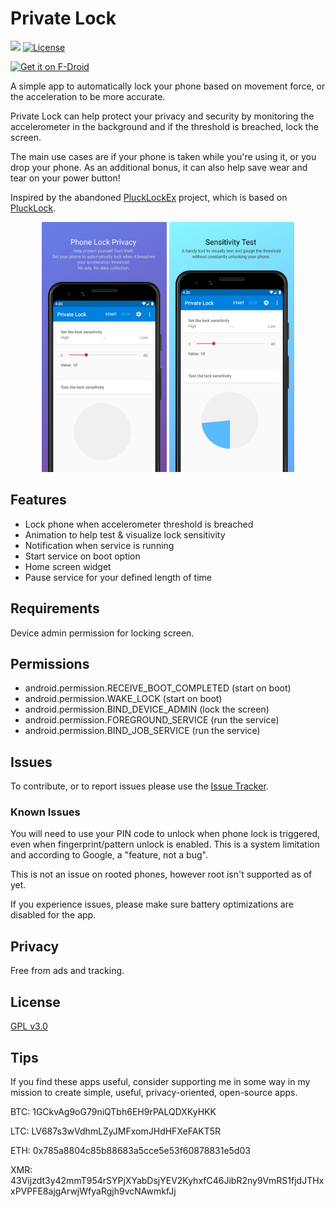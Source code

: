 # Private Lock
<a href="https://github.com/wesaphzt/privatelock/releases/latest" alt="GitHub Release"><img src="https://img.shields.io/github/release/wesaphzt/privatelock.svg?logo=github"></a>
[![License](https://img.shields.io/github/license/wesaphzt/privatelock.svg)](LICENSE)

[<img alt="Get it on F-Droid" height="75" src="https://fdroid.gitlab.io/artwork/badge/get-it-on.png">](https://f-droid.org/packages/com.wesaphzt.privatelock/)

A simple app to automatically lock your phone based on movement force, or the acceleration to be more accurate.

Private Lock can help protect your privacy and security by monitoring the accelerometer in the background and if the threshold is breached, lock the screen.

The main use cases are if your phone is taken while you're using it, or you drop your phone.
As an additional bonus, it can also help save wear and tear on your power button!

Inspired by the abandoned [PluckLockEx](https://github.com/0xFireball/PluckLockEx) project, which is based on [PluckLock](https://github.com/SyntaxBlitz/PluckLock).

<p align="center">
<img src="fastlane/metadata/android/en-US/images/phoneScreenshots/01-main.png?raw=true" width="200" height="400"/> 

<img src="fastlane/metadata/android/en-US/images/phoneScreenshots/02-test-sensitivity.png?raw=true" width="200" height="400"/> 
</p>

## Features
- Lock phone when accelerometer threshold is breached
- Animation to help test & visualize lock sensitivity
- Notification when service is running
- Start service on boot option
- Home screen widget
- Pause service for your defined length of time

## Requirements
Device admin permission for locking screen.

## Permissions
- android.permission.RECEIVE_BOOT_COMPLETED (start on boot)
- android.permission.WAKE_LOCK (start on boot)
- android.permission.BIND_DEVICE_ADMIN (lock the screen)
- android.permission.FOREGROUND_SERVICE (run the service)
- android.permission.BIND_JOB_SERVICE (run the service)

## Issues
To contribute, or to report issues please use the [Issue Tracker](https://github.com/wesaphzt/privatelock/issues/).

### Known Issues
You will need to use your PIN code to unlock when phone lock is triggered, even when fingerprint/pattern unlock is enabled.
This is a system limitation and according to Google, a "feature, not a bug".

This is not an issue on rooted phones, however root isn't supported as of yet.

If you experience issues, please make sure battery optimizations are disabled for the app.

## Privacy
Free from ads and tracking.

## License
[GPL v3.0](LICENSE)

## Tips
If you find these apps useful, consider supporting me in some way in my mission to create simple, useful, privacy-oriented, open-source apps.

BTC: 1GCkvAg9oG79niQTbh6EH9rPALQDXKyHKK

LTC: LV687s3wVdhmLZyJMFxomJHdHFXeFAKT5R

ETH: 0x785a8804c85b88683a5cce5e53f60878831e5d03

XMR: 43Vijzdt3y42mmT954rSYPjXYabDsjYEV2KyhxfC46JibR2ny9VmRS1fjdJTHxxPVPFE8ajgArwjWfyaRgjh9vcNAwmkfJj
